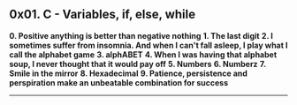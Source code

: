 ﻿## 0x01. C - Variables, if, else, while


**0. Positive anything is better than negative nothing**
**1. The last digit**
**2. I sometimes suffer from insomnia. And when I can't fall asleep, I play what I call the alphabet game**
**3. alphABET**
**4. When I was having that alphabet soup, I never thought that it would pay off**
**5. Numbers**
**6. Numberz**
**7. Smile in the mirror**
**8. Hexadecimal**
**9. Patience, persistence and perspiration make an unbeatable combination for success**
** **


